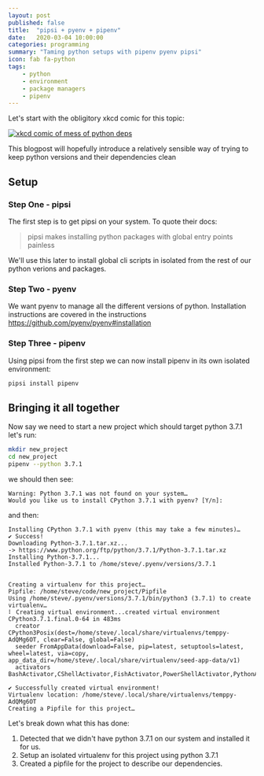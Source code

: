 ```yaml
---
layout: post
published: false
title:  "pipsi + pyenv + pipenv"
date:   2020-03-04 10:00:00
categories: programming
summary: "Taming python setups with pipenv pyenv pipsi"
icon: fab fa-python
tags:
    - python
    - environment
    - package managers
    - pipenv
---
```

Let's start with the obligitory xkcd comic for this topic:

[![xkcd comic of mess of python deps](https://imgs.xkcd.com/comics/python_environment.png)](https://xkcd.com/1987/)

This blogpost will hopefully introduce a relatively sensible
way of trying to keep python versions and their dependencies clean


## Setup

### Step One - pipsi
The first step is to get pipsi on your system. To quote their
docs:

> pipsi makes installing python packages with global entry points painless

We'll use this later to install global cli scripts in isolated 
from the rest of our python verions and packages.

### Step Two - pyenv
We want pyenv to manage all the different versions of python.
Installation instructions are covered in the instructions
https://github.com/pyenv/pyenv#installation


### Step Three - pipenv
Using pipsi from the first step we can now install pipenv in its own isolated
environment:

```bash
pipsi install pipenv
```

## Bringing it all together
Now say we need to start a new project which should target python
3.7.1 let's run:

```bash
mkdir new_project
cd new_project
pipenv --python 3.7.1
```
we should then see:
```
Warning: Python 3.7.1 was not found on your system…
Would you like us to install CPython 3.7.1 with pyenv? [Y/n]: 
```

and then:

```
Installing CPython 3.7.1 with pyenv (this may take a few minutes)…
✔ Success! 
Downloading Python-3.7.1.tar.xz...
-> https://www.python.org/ftp/python/3.7.1/Python-3.7.1.tar.xz
Installing Python-3.7.1...
Installed Python-3.7.1 to /home/steve/.pyenv/versions/3.7.1


Creating a virtualenv for this project…
Pipfile: /home/steve/code/new_project/Pipfile
Using /home/steve/.pyenv/versions/3.7.1/bin/python3 (3.7.1) to create virtualenv…
⠇ Creating virtual environment...created virtual environment CPython3.7.1.final.0-64 in 483ms
  creator CPython3Posix(dest=/home/steve/.local/share/virtualenvs/temppy-AdQMg6OT, clear=False, global=False)
  seeder FromAppData(download=False, pip=latest, setuptools=latest, wheel=latest, via=copy, app_data_dir=/home/steve/.local/share/virtualenv/seed-app-data/v1)
  activators BashActivator,CShellActivator,FishActivator,PowerShellActivator,PythonActivator,XonshActivator

✔ Successfully created virtual environment! 
Virtualenv location: /home/steve/.local/share/virtualenvs/temppy-AdQMg6OT
Creating a Pipfile for this project…

```

Let's break down what this has done:

1. Detected that we didn't have python 3.7.1 on our system and installed it for us.
2. Setup an isolated virtualenv for this project using python 3.7.1
3. Created a pipfile for the project to describe our dependencies.
